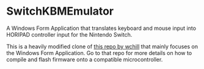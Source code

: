 # SwitchKBMEmulator
A Windows Form Application that translates keyboard and mouse input into HORIPAD controller input for the Nintendo Switch.

This is a heavily modified clone of [this repo by wchill](https://github.com/wchill/SwitchInputEmulator) that mainly focuses on the Windows Form Application. Go to that repo for more details on how to compile and flash firmware onto a compatible microcontroller.
